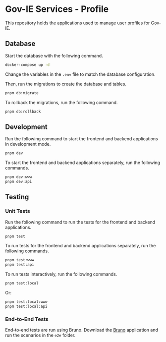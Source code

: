 # Gov-IE Services - Profile

This repository holds the applications used to manage user profiles for Gov-IE.

## Database

Start the database with the following command.

```bash
docker-compose up -d
```

Change the variables in the `.env` file to match the database configuration.

Then, run the migrations to create the database and tables.

```bash
pnpm db:migrate
```

To rollback the migrations, run the following command.

```bash
pnpm db:rollback
```

## Development

Run the following command to start the frontend and backend applications in development mode.

```bash
pnpm dev
```

To start the frontend and backend applications separately, run the following commands.

```bash
pnpm dev:www
pnpm dev:api
```

## Testing

### Unit Tests

Run the following command to run the tests for the frontend and backend applications.

```bash
pnpm test
```

To run tests for the frontend and backend applications separately, run the following commands.

```bash
pnpm test:www
pnpm test:api
```

To run tests interactively, run the following commands.

```bash
pnpm test:local
```

Or:

```bash
pnpm test:local:www
pnpm test:local:api
```

### End-to-End Tests

End-to-end tests are run using Bruno. Download the [Bruno](https://docs.usebruno.com/) application and run the scenarios in the `e2e` folder.
